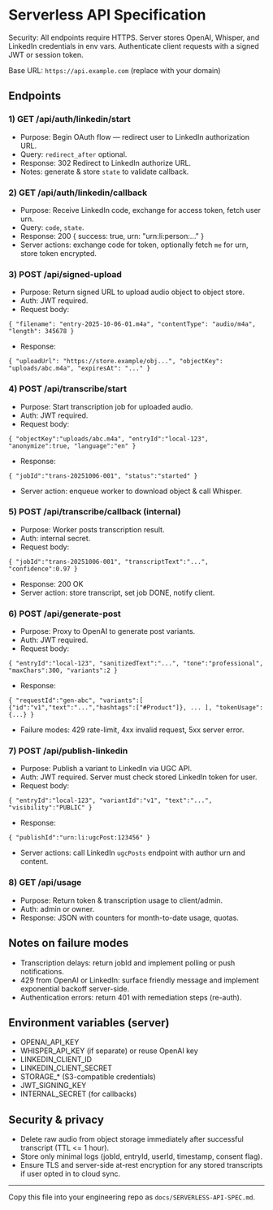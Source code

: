 # Serverless API Specification

Security: All endpoints require HTTPS. Server stores OpenAI, Whisper, and LinkedIn credentials in env vars. Authenticate client requests with a signed JWT or session token.

Base URL: `https://api.example.com` (replace with your domain)

## Endpoints

### 1) GET /api/auth/linkedin/start
- Purpose: Begin OAuth flow — redirect user to LinkedIn authorization URL.
- Query: `redirect_after` optional.
- Response: 302 Redirect to LinkedIn authorize URL.
- Notes: generate & store `state` to validate callback.

### 2) GET /api/auth/linkedin/callback
- Purpose: Receive LinkedIn code, exchange for access token, fetch user urn.
- Query: `code`, `state`.
- Response: 200 { success: true, urn: "urn:li:person:..." }
- Server actions: exchange code for token, optionally fetch `me` for urn, store token encrypted.

### 3) POST /api/signed-upload
- Purpose: Return signed URL to upload audio object to object store.
- Auth: JWT required.
- Request body:
```
{ "filename": "entry-2025-10-06-01.m4a", "contentType": "audio/m4a", "length": 345678 }
```
- Response:
```
{ "uploadUrl": "https://store.example/obj...", "objectKey": "uploads/abc.m4a", "expiresAt": "..." }
```

### 4) POST /api/transcribe/start
- Purpose: Start transcription job for uploaded audio.
- Auth: JWT required.
- Request body:
```
{ "objectKey":"uploads/abc.m4a", "entryId":"local-123", "anonymize":true, "language":"en" }
```
- Response:
```
{ "jobId":"trans-20251006-001", "status":"started" }
```
- Server action: enqueue worker to download object & call Whisper.

### 5) POST /api/transcribe/callback (internal)
- Purpose: Worker posts transcription result.
- Auth: internal secret.
- Request body:
```
{ "jobId":"trans-20251006-001", "transcriptText":"...", "confidence":0.97 }
```
- Response: 200 OK
- Server action: store transcript, set job DONE, notify client.

### 6) POST /api/generate-post
- Purpose: Proxy to OpenAI to generate post variants.
- Auth: JWT required.
- Request body:
```
{ "entryId":"local-123", "sanitizedText":"...", "tone":"professional", "maxChars":300, "variants":2 }
```
- Response:
```
{ "requestId":"gen-abc", "variants":[ {"id":"v1","text":"...","hashtags":["#Product"]}, ... ], "tokenUsage":{...} }
```
- Failure modes: 429 rate-limit, 4xx invalid request, 5xx server error.

### 7) POST /api/publish-linkedin
- Purpose: Publish a variant to LinkedIn via UGC API.
- Auth: JWT required. Server must check stored LinkedIn token for user.
- Request body:
```
{ "entryId":"local-123", "variantId":"v1", "text":"...", "visibility":"PUBLIC" }
```
- Response:
```
{ "publishId":"urn:li:ugcPost:123456" }
```
- Server actions: call LinkedIn `ugcPosts` endpoint with author urn and content.

### 8) GET /api/usage
- Purpose: Return token & transcription usage to client/admin.
- Auth: admin or owner.
- Response: JSON with counters for month-to-date usage, quotas.

## Notes on failure modes
- Transcription delays: return jobId and implement polling or push notifications.  
- 429 from OpenAI or LinkedIn: surface friendly message and implement exponential backoff server-side.  
- Authentication errors: return 401 with remediation steps (re-auth).  

## Environment variables (server)
- OPENAI_API_KEY  
- WHISPER_API_KEY (if separate) or reuse OpenAI key  
- LINKEDIN_CLIENT_ID  
- LINKEDIN_CLIENT_SECRET  
- STORAGE_* (S3-compatible credentials)  
- JWT_SIGNING_KEY  
- INTERNAL_SECRET (for callbacks)

## Security & privacy
- Delete raw audio from object storage immediately after successful transcript (TTL <= 1 hour).  
- Store only minimal logs (jobId, entryId, userId, timestamp, consent flag).  
- Ensure TLS and server-side at-rest encryption for any stored transcripts if user opted in to cloud sync.


---

Copy this file into your engineering repo as `docs/SERVERLESS-API-SPEC.md`.